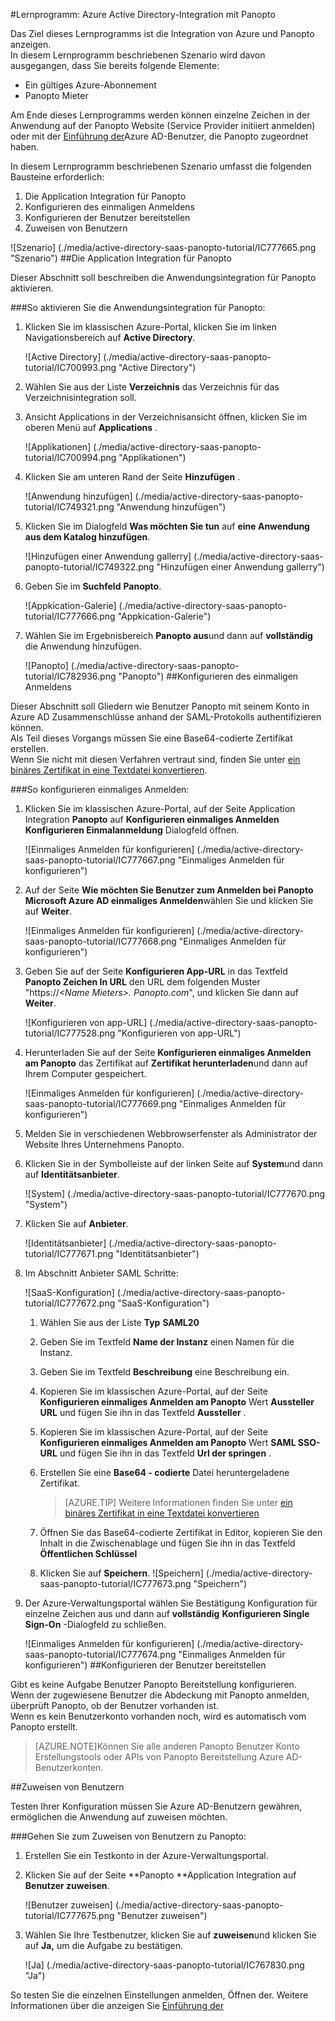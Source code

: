 <properties 
    pageTitle="Lernprogramm: Azure Active Directory-Integration mit Panopto | Microsoft Azure" 
    description="Erfahren Sie, wie mit Panopto in Azure Active Directory-auf automatisierte Bereitstellung und mehr!" 
    services="active-directory" 
    authors="jeevansd"  
    documentationCenter="na" 
    manager="femila"/>
<tags 
    ms.service="active-directory" 
    ms.devlang="na" 
    ms.topic="article" 
    ms.tgt_pltfrm="na" 
    ms.workload="identity" 
    ms.date="09/29/2016" 
    ms.author="jeedes" />

#<a name="tutorial-azure-active-directory-integration-with-panopto"></a>Lernprogramm: Azure Active Directory-Integration mit Panopto
  
Das Ziel dieses Lernprogramms ist die Integration von Azure und Panopto anzeigen.  
In diesem Lernprogramm beschriebenen Szenario wird davon ausgegangen, dass Sie bereits folgende Elemente:

-   Ein gültiges Azure-Abonnement
-   Panopto Mieter
  
Am Ende dieses Lernprogramms werden können einzelne Zeichen in der Anwendung auf der Panopto Website (Service Provider initiiert anmelden) oder mit der [Einführung der](active-directory-saas-access-panel-introduction.md)Azure AD-Benutzer, die Panopto zugeordnet haben.
  
In diesem Lernprogramm beschriebenen Szenario umfasst die folgenden Bausteine erforderlich:

1.  Die Application Integration für Panopto
2.  Konfigurieren des einmaligen Anmeldens
3.  Konfigurieren der Benutzer bereitstellen
4.  Zuweisen von Benutzern

![Szenario] (./media/active-directory-saas-panopto-tutorial/IC777665.png "Szenario")
##<a name="enabling-the-application-integration-for-panopto"></a>Die Application Integration für Panopto
  
Dieser Abschnitt soll beschreiben die Anwendungsintegration für Panopto aktivieren.

###<a name="to-enable-the-application-integration-for-panopto-perform-the-following-steps"></a>So aktivieren Sie die Anwendungsintegration für Panopto:

1.  Klicken Sie im klassischen Azure-Portal, klicken Sie im linken Navigationsbereich auf **Active Directory**.

    ![Active Directory] (./media/active-directory-saas-panopto-tutorial/IC700993.png "Active Directory")

2.  Wählen Sie aus der Liste **Verzeichnis** das Verzeichnis für das Verzeichnisintegration soll.

3.  Ansicht Applications in der Verzeichnisansicht öffnen, klicken Sie im oberen Menü auf **Applications** .

    ![Applikationen] (./media/active-directory-saas-panopto-tutorial/IC700994.png "Applikationen")

4.  Klicken Sie am unteren Rand der Seite **Hinzufügen** .

    ![Anwendung hinzufügen] (./media/active-directory-saas-panopto-tutorial/IC749321.png "Anwendung hinzufügen")

5.  Klicken Sie im Dialogfeld **Was möchten Sie tun** auf **eine Anwendung aus dem Katalog hinzufügen**.

    ![Hinzufügen einer Anwendung gallerry] (./media/active-directory-saas-panopto-tutorial/IC749322.png "Hinzufügen einer Anwendung gallerry")

6.  Geben Sie im **Suchfeld** **Panopto**.

    ![Appkication-Galerie] (./media/active-directory-saas-panopto-tutorial/IC777666.png "Appkication-Galerie")

7.  Wählen Sie im Ergebnisbereich **Panopto aus**und dann auf **vollständig** die Anwendung hinzufügen.

    ![Panopto] (./media/active-directory-saas-panopto-tutorial/IC782936.png "Panopto")
##<a name="configuring-single-sign-on"></a>Konfigurieren des einmaligen Anmeldens
  
Dieser Abschnitt soll Gliedern wie Benutzer Panopto mit seinem Konto in Azure AD Zusammenschlüsse anhand der SAML-Protokolls authentifizieren können.  
Als Teil dieses Vorgangs müssen Sie eine Base64-codierte Zertifikat erstellen.  
Wenn Sie nicht mit diesen Verfahren vertraut sind, finden Sie unter [ein binäres Zertifikat in eine Textdatei konvertieren](http://youtu.be/PlgrzUZ-Y1o).

###<a name="to-configure-single-sign-on-perform-the-following-steps"></a>So konfigurieren einmaliges Anmelden:

1.  Klicken Sie im klassischen Azure-Portal, auf der Seite Application Integration **Panopto** auf **Konfigurieren einmaliges Anmelden** **Konfigurieren Einmalanmeldung** Dialogfeld öffnen.

    ![Einmaliges Anmelden für konfigurieren] (./media/active-directory-saas-panopto-tutorial/IC777667.png "Einmaliges Anmelden für konfigurieren")

2.  Auf der Seite **Wie möchten Sie Benutzer zum Anmelden bei Panopto** **Microsoft Azure AD einmaliges Anmelden**wählen Sie und klicken Sie auf **Weiter**.

    ![Einmaliges Anmelden für konfigurieren] (./media/active-directory-saas-panopto-tutorial/IC777668.png "Einmaliges Anmelden für konfigurieren")

3.  Geben Sie auf der Seite **Konfigurieren App-URL** in das Textfeld **Panopto Zeichen In URL** den URL dem folgenden Muster "https://*\<Name Mieters\>. Panopto.com*", und klicken Sie dann auf **Weiter**.

    ![Konfigurieren von app-URL] (./media/active-directory-saas-panopto-tutorial/IC777528.png "Konfigurieren von app-URL")

4.  Herunterladen Sie auf der Seite **Konfigurieren einmaliges Anmelden am Panopto** das Zertifikat auf **Zertifikat herunterladen**und dann auf Ihrem Computer gespeichert.

    ![Einmaliges Anmelden für konfigurieren] (./media/active-directory-saas-panopto-tutorial/IC777669.png "Einmaliges Anmelden für konfigurieren")

5.  Melden Sie in verschiedenen Webbrowserfenster als Administrator der Website Ihres Unternehmens Panopto.

6.  Klicken Sie in der Symbolleiste auf der linken Seite auf **System**und dann auf **Identitätsanbieter**.

    ![System] (./media/active-directory-saas-panopto-tutorial/IC777670.png "System")

7.  Klicken Sie auf **Anbieter**.

    ![Identitätsanbieter] (./media/active-directory-saas-panopto-tutorial/IC777671.png "Identitätsanbieter")

8.  Im Abschnitt Anbieter SAML Schritte:

    ![SaaS-Konfiguration] (./media/active-directory-saas-panopto-tutorial/IC777672.png "SaaS-Konfiguration")

    1.  Wählen Sie aus der Liste **Typ** **SAML20**
    2.  Geben Sie im Textfeld **Name der Instanz** einen Namen für die Instanz.
    3.  Geben Sie im Textfeld **Beschreibung** eine Beschreibung ein.
    4.  Kopieren Sie im klassischen Azure-Portal, auf der Seite **Konfigurieren einmaliges Anmelden am Panopto** Wert **Aussteller URL** und fügen Sie ihn in das Textfeld **Aussteller** .
    5.  Kopieren Sie im klassischen Azure-Portal, auf der Seite **Konfigurieren einmaliges Anmelden am Panopto** Wert **SAML SSO-URL** und fügen Sie ihn in das Textfeld **Url der springen** .
    6.  Erstellen Sie eine **Base64 - codierte** Datei heruntergeladene Zertifikat.  

        >[AZURE.TIP] Weitere Informationen finden Sie unter [ein binäres Zertifikat in eine Textdatei konvertieren](http://youtu.be/PlgrzUZ-Y1o)

    7.  Öffnen Sie das Base64-codierte Zertifikat in Editor, kopieren Sie den Inhalt in die Zwischenablage und fügen Sie ihn in das Textfeld **Öffentlichen Schlüssel**
    8.  Klicken Sie auf **Speichern**.
        ![Speichern] (./media/active-directory-saas-panopto-tutorial/IC777673.png "Speichern")

9.  Der Azure-Verwaltungsportal wählen Sie Bestätigung Konfiguration für einzelne Zeichen aus und dann auf **vollständig** **Konfigurieren Single Sign-On** -Dialogfeld zu schließen.

    ![Einmaliges Anmelden für konfigurieren] (./media/active-directory-saas-panopto-tutorial/IC777674.png "Einmaliges Anmelden für konfigurieren")
##<a name="configuring-user-provisioning"></a>Konfigurieren der Benutzer bereitstellen
  
Gibt es keine Aufgabe Benutzer Panopto Bereitstellung konfigurieren.  
Wenn der zugewiesene Benutzer die Abdeckung mit Panopto anmelden, überprüft Panopto, ob der Benutzer vorhanden ist.  
Wenn es kein Benutzerkonto vorhanden noch, wird es automatisch vom Panopto erstellt.

>[AZURE.NOTE]Können Sie alle anderen Panopto Benutzer Konto Erstellungstools oder APIs von Panopto Bereitstellung Azure AD-Benutzerkonten.

##<a name="assigning-users"></a>Zuweisen von Benutzern
  
Testen Ihrer Konfiguration müssen Sie Azure AD-Benutzern gewähren, ermöglichen die Anwendung auf zuweisen möchten.

###<a name="to-assign-users-to-panopto-perform-the-following-steps"></a>Gehen Sie zum Zuweisen von Benutzern zu Panopto:

1.  Erstellen Sie ein Testkonto in der Azure-Verwaltungsportal.

2.  Klicken Sie auf der Seite **Panopto **Application Integration auf **Benutzer zuweisen**.

    ![Benutzer zuweisen] (./media/active-directory-saas-panopto-tutorial/IC777675.png "Benutzer zuweisen")

3.  Wählen Sie Ihre Testbenutzer, klicken Sie auf **zuweisen**und klicken Sie auf **Ja,** um die Aufgabe zu bestätigen.

    ![Ja] (./media/active-directory-saas-panopto-tutorial/IC767830.png "Ja")
  
So testen Sie die einzelnen Einstellungen anmelden, Öffnen der. Weitere Informationen über die anzeigen Sie [Einführung der](active-directory-saas-access-panel-introduction.md)